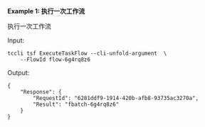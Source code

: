 **Example 1: 执行一次工作流**

执行一次工作流

Input: 

```
tccli tsf ExecuteTaskFlow --cli-unfold-argument  \
    --FlowId flow-6g4rq8z6
```

Output: 
```
{
    "Response": {
        "RequestId": "6281ddf9-1914-420b-afb8-93735ac3270a",
        "Result": "fbatch-6g4rq8z6"
    }
}
```

